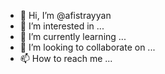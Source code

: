 - 👋 Hi, I’m @afistrayyan
- 👀 I’m interested in ...
- 🌱 I’m currently learning ...
- 💞️ I’m looking to collaborate on ...
- 📫 How to reach me ...

<!---
afistrayyan/afistrayyan is a ✨ special ✨ repository because its `README.md` (this file) appears on your GitHub profile.
You can click the Preview link to take a look at your changes.
--->
